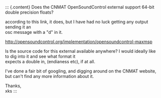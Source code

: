 ::: {.content}
Does the CNMAT OpenSoundControl external support 64-bit double precision
floats?

according to this link, it does, but I have had no luck getting any
output sending it an\
osc message with a \"d\" in it.

http://opensoundcontrol.org/implementation/opensoundcontrol-maxmsp

Is the source code for this external available anywhere? I would ideally
like to dig into it and see what format it\
expects a double in, (endianess etc), if at all.

I\'ve done a fair bit of googling, and digging around on the CNMAT
website,\
but can\'t find any more information about it.

Thanks,\
xks
:::
